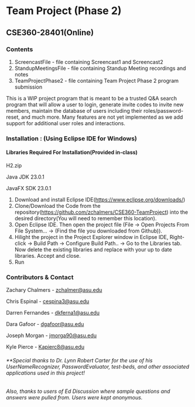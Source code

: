 # Team Project (Phase 2)

## CSE360-28401(Online)



### Contents

1. ScreencastFile       - file containing Screencast1 and Screencast2
3. StandupMeetingsFile   - file containing Standup Meeting recordings and notes   
1. TeamProjectPhase2   - file containing Team Project Phase 2 program submission



This is a WIP project program that is meant to be a trusted Q&A search program that will allow a user to login, generate invite codes to invite new members, maintain the database of users including their roles/password-reset, and much more. Many features are not yet implemented as we add support for additional user roles and interactions. 





### Installation : (Using Eclipse IDE for Windows)
#### Libraries Required For Installation(Provided in-class)

H2.zip

Java JDK 23.0.1

JavaFX SDK 23.0.1




1. Download and install Eclipse IDE(https://www.eclipse.org/downloads/)
2. Clone/Download the Code from the repository(https://github.com/zchalmers/CSE360-TeamProject) into the desired directory(You will need to remember this location).
3. Open Eclipse IDE. Then open the project file (File -> Open Projects From File System... -> (Find the file you downloaded from Github)).
4. Hilight the project in the Project Explorer window in Eclipse IDE, Right-click -> Build Path -> Configure Build Path.. -> Go to the Libraries tab. Now delete the existing libraries and replace with your up to date libraries. Accept and close.
5. Run




### Contributors & Contact

Zachary Chalmers - zchalmer@asu.edu

Chris Espinal  - cespina3@asu.edu

Darren Fernandes - dkferna1@asu.edu

Dara Gafoor - dgafoor@asu.edu

Joseph Morgan - jmorga90@asu.edu

Kyle Pierce - Kapierc8@asu.edu




###### **Special thanks to Dr. Lynn Robert Carter for the use of his UserNameRecognizer, PasswordEvaluator, test-beds, and other associated applications used in this project!
###### Also, thanks to users of Ed Discussion where sample questions and answers were pulled from. Users were kept anonymous.

